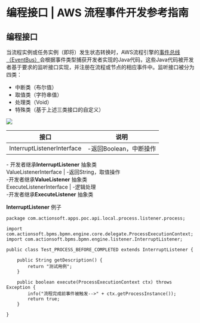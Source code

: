 # 编程接口 | AWS 流程事件开发参考指南

## 编程接口

当流程实例或任务实例（即将）发生状态转换时，AWS流程引擎的[事件总线（EventBus）](<../appendix/listener_handler.html>)会根据事件类型捕获开发者实现的Java代码，这些Java代码被开发者基于要求的监听接口实现，并注册在流程或节点的相应事件中。监听接口被分为四类：

  * 中断类（布尔值）
  * 取值类（字符串值）
  * 处理类（Void）
  * 特殊类（基于上述三类接口的自定义）

![](https://docs.awspaas.com/reference-guide/aws-paas-process-listener-reference-guide/introduction/1.png)

接口 | 说明  
---|---  
InterruptListenerInterface | -返回Boolean，中断操作  
\- 开发者继承**InterruptListener** 抽象类  
ValueListenerInterface | -返回String，取值操作  
-开发者继承**ValueListener** 抽象类  
ExecuteListenerInterface | -逻辑处理  
-开发者继承**ExecuteListener** 抽象类  
  
**InterruptListener** 例子
    
    
    package com.actionsoft.apps.poc.api.local.process.listener.process;
    
    import com.actionsoft.bpms.bpmn.engine.core.delegate.ProcessExecutionContext;
    import com.actionsoft.bpms.bpmn.engine.listener.InterruptListener;
    
    public class Test_PROCESS_BEFORE_COMPLETED extends InterruptListener {
    
        public String getDescription() {
            return "测试用例";
        }
    
        public boolean execute(ProcessExecutionContext ctx) throws Exception {
            info("流程完成前事件被触发-->" + ctx.getProcessInstance());
            return true;
        }
    
    }